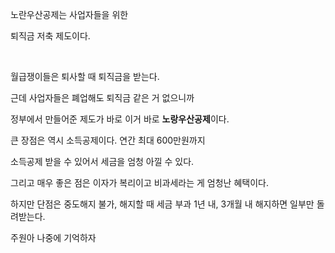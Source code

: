 노란우산공제는 사업자들을 위한

퇴직금 저축 제도이다.

​

월급쟁이들은 퇴사할 때 퇴직금을 받는다.

근데 사업자들은 폐업해도 퇴직금 같은 거 없으니까

정부에서 만들어준 제도가 바로 이거 바로 **노랑우산공제**이다.

큰 장점은 역시 소득공제이다. 연간 최대 600만원까지

소득공제 받을 수 있어서 세금을 엄청 아낄 수 있다.

그리고 매우 좋은 점은 이자가 복리이고 비과세라는 게 엄청난 혜택이다.

하지만 단점은 중도해지 불가, 해지할 때 세금 부과 1년 내, 3개월 내 해지하면 일부만 돌려받는다. 

주원아 나중에 기억하자

